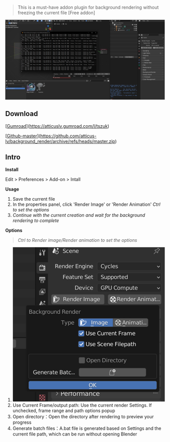 > This is a must-have addon plugin for background rendering without freezing the current file [Free addon]

![img](./res/cb901c46a46050924f4618f033125957.png)

## Download

[[Gumroad](https://atticuslv.gumroad.com/l/tszuk)](https://atticuslv.gumroad.com/l/tszuk)

[[Github-master](https://github.com/atticus-lv/background_render/archive/refs/heads/master.zip)](https://github.com/atticus-lv/background_render/archive/refs/heads/master.zip)



## Intro

**Install**

Edit > Preferences > Add-on > Intall

**Usage**

1. Save the current file
2. In the properties panel, click 'Render Image' or 'Render Animation'  *Ctrl to set the options*
3. *Continue with the current creation and wait for the background rendering to complete*

**Options**

> *Ctrl to Render image/Render animation to set the options*

1. ![img](./res/29451b7fe4c1a1f8b0b2833f6d9110a1.png)
2. Use Current Frame/output path:  Use the current render Settings. If unchecked, frame range and path options popup
3. Open directory：Open the directory after rendering to preview your progress
4. Generate batch files：A.bat file is generated based on Settings and the current file path, which can be run without opening Blender